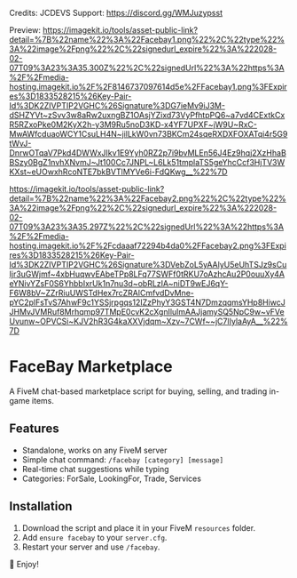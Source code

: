 Credits: JCDEVS
Support: https://discord.gg/WMJuzypsst

Preview: https://imagekit.io/tools/asset-public-link?detail=%7B%22name%22%3A%22Facebay1.png%22%2C%22type%22%3A%22image%2Fpng%22%2C%22signedurl_expire%22%3A%222028-02-07T09%3A23%3A35.300Z%22%2C%22signedUrl%22%3A%22https%3A%2F%2Fmedia-hosting.imagekit.io%2F%2F8146737097614d5e%2FFacebay1.png%3FExpires%3D1833528215%26Key-Pair-Id%3DK2ZIVPTIP2VGHC%26Signature%3DG7ieMv9iJ3M-dSHZYVt~zSvv3w8aRw2uxngBZ1OAsjYZixd73VyPfhtpPQ6~a7vd4CExtkCxR5RZxoPke0M2KyX2h-y3M9Ru5noD3KD-x4YF7UPXF~jW9U~RxC-MwAWfcduaoWCY1CsuLH4N~jilLkW0vn73BKCm24sqeRXDXFOXATqi4r5G9tWvJ-DnrwOTqaV7Pkd4DWWxJIkv1E9Yyh0RZ2p7i9bvMLEn56J4Ez9hqj2XzHhaBBSzy0BgZ1nvhXNvmJ~Jt100Cc7JNPL~L6Lk51tmplaTS5geYhcCcf3HjTV3WKXst~eUOwxhRcoNTE7bkBVTlMYVe6i-FdQKwg__%22%7D

https://imagekit.io/tools/asset-public-link?detail=%7B%22name%22%3A%22Facebay2.png%22%2C%22type%22%3A%22image%2Fpng%22%2C%22signedurl_expire%22%3A%222028-02-07T09%3A23%3A35.297Z%22%2C%22signedUrl%22%3A%22https%3A%2F%2Fmedia-hosting.imagekit.io%2F%2Fcdaaaf72294b4da0%2FFacebay2.png%3FExpires%3D1833528215%26Key-Pair-Id%3DK2ZIVPTIP2VGHC%26Signature%3DVebZoL5yAAlyU5eUhTSJz9sCuIjr3uGWjmf~4xbHuqwvEAbeTPp8LFq77SWFf0tRKU7oAzhcAu2P0ouuXy4AeYNivYZsF0S6YhbbIxrUk1n7nu3d~obRLzIA~niDT9wEJ6qY-F6W8bV~ZZrRiuUWSTdHex7rcZRAlCmfvdDvMne-pYC2plFsTvS7AhwF9c1YSSjrpgqs12IZzPhyY3GST4N7DmzqqmsYHp8HiwcJJHMvJVMRuf8Mrhqmp97TMpE0cvK2cXgnIlulmAAJjamySQ5NpC9w~vFVeUvunw~OPVCSi~KJV2hR3G4kaXXVjdqm~Xzv~7CWf~~jC7lIylaAyA__%22%7D

# FaceBay Marketplace  

A FiveM chat-based marketplace script for buying, selling, and trading in-game items.  


## Features  
- Standalone, works on any FiveM server  
- Simple chat command: `/facebay [category] [message]`  
- Real-time chat suggestions while typing  
- Categories: ForSale, LookingFor, Trade, Services  

##  Installation  
1. Download the script and place it in your FiveM `resources` folder.  
2. Add `ensure facebay` to your `server.cfg`.  
3. Restart your server and use `/facebay`.  

🚀 Enjoy!  
